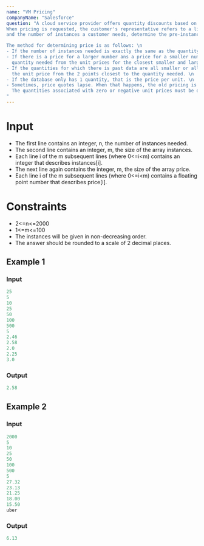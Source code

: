 ```yaml
---
name: "VM Pricing"
companyName: "Salesforce"
question: "A cloud service provider offers quantity discounts based on the number of virtual machines a customer needs. Their offerings vary from 2 to 2000 instances.
When pricing is requested, the customer's representative refers to a list of past pricing. Given a list of past price quotes
and the number of instances a customer needs, determine the pre-instance price for the customer.

The method for determining price is as follows: \n
- If the number of instances needed is exactly the same as the quantity for a prior customer, the unit price is that price. \n
- If there is a price for a larger number ans a price for a smaller number of instances, linearly interppolate the price of the
  quantity needed from the unit prices for the closest smaller and larger quantities. \n
- If the quantities for which there is past data are all smaller or all larger that the amount needed, then linearly extrapolate
  the unit price from the 2 points closest to the quantity needed. \n
- If the database only has 1 quantity, that is the price per unit. \n
- Sometimes, price quotes lapse. When that happens, the old pricing is overwritten with either a 0 or a negative number.
  The quantities associated with zero or negative unit prices must be diregarded. \n
"
---
```


# Input
- The first line contains an integer, n, the number of instances needed.
- The second line contains an integer, m, the size of the array instances.
- Each line i of the m subsequent lines (where 0<=i<m) contains an integer that describes instances[i].
- The next line again contains the integer, m, the size of the array price.
- Each line i of the m subsequent lines (where 0<=i<m) contains a floating point number that describes price[i].
  
# Constraints
- 2<=n<=2000
- 1<=m<=100
- The instances will be given in non-decreasing order.
- The answer should be rounded to a scale of 2 decimal places.

## Example 1

### Input
```cpp
25
5
10
25
50
100
500
5
2.46
2.58
2.0
2.25
3.0
```

### Output
```cpp
2.58
```

## Example 2

### Input
```cpp
2000
5
10
25
50
100
500
5
27.32
23.13
21.25
18.00
15.50
uber
```

### Output
```cpp
6.13
```
